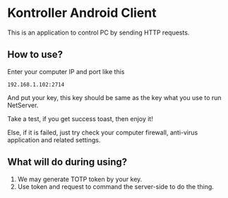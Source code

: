 ﻿# Kontroller Android Client

This is an application to control PC by sending HTTP requests.

## How to use?

Enter your computer IP and port like this

```
192.168.1.102:2714
```

And put your key, this key should be same as the key what you use to run NetServer.

Take a test, if you get success toast, then enjoy it!

Else, if it is failed, just try check your computer firewall, anti-virus application and related settings.

## What will do during using?

1. We may generate TOTP token by your key.
2. Use token and request to command the server-side to do the thing.
